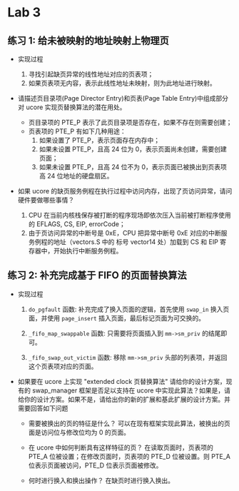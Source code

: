 # Lab 3

## 练习 1: 给未被映射的地址映射上物理页

* 实现过程

    1. 寻找引起缺页异常的线性地址对应的页表项；
    2. 如果页表项无内容，表示此线性地址未映射，则为此地址进行映射。

* 请描述页目录项(Page Director Entry)和页表(Page Table Entry)中组成部分对 ucore 实现页替换算法的潜在用处。

    * 页目录项的 PTE_P 表示了此页目录项是否存在，如果不存在则需要创建；
    * 页表项的 PTE_P 有如下几种用途：
        1. 如果设置了 PTE_P，表示页面存在内存中；
        2. 如果未设置 PTE_P，且高 24 位为 0，表示页面尚未创建，需要创建页面；
        3. 如果未设置 PTE_P，且高 24 位不为 0，表示页面已被换出到页表项高 24 位地址的硬盘扇区。

* 如果 ucore 的缺页服务例程在执行过程中访问内存，出现了页访问异常，请问硬件要做哪些事情？

    1. CPU 在当前内核栈保存被打断的程序现场即依次压入当前被打断程序使用的 EFLAGS, CS, EIP, errorCode；
    2. 由于页访问异常的中断号是 0xE，CPU 把异常中断号 0xE 对应的中断服务例程的地址（vectors.S 中的
标号 vector14 处）加载到 CS 和 EIP 寄存器中，开始执行中断服务例程。

## 练习 2: 补充完成基于 FIFO 的页面替换算法

* 实现过程

    1. `do_pgfault` 函数:
    补充完成了换入页面的逻辑，首先使用 `swap_in` 换入页面，并使用 `page_insert` 插入页面，最后标记页面为可交换的。
    
    2. `_fifo_map_swappable` 函数:
    只需要将页面插入到 `mm->sm_priv` 的结尾即可。
    
    3. `_fifo_swap_out_victim` 函数:
    移除 `mm->sm_priv` 头部的列表项，并返回这个页表项对应的页面。

* 如果要在 ucore 上实现 "extended clock 页替换算法" 请给你的设计方案，现有的 swap_manager 框架是否足以支持在 ucore 中实现此算法？如果是，请给你的设计方案。如果不是，请给出你的新的扩展和基此扩展的设计方案。并需要回答如下问题
    * 需要被换出的页的特征是什么？
    可以在现有框架实现此算法，被换出的页面是访问位与修改位均为 0 的页面。
    
    * 在 ucore 中如何判断具有这样特征的页？
    在读取页面时，页表项的 PTE_A 位被设置；在修改页面时，页表项的 PTE_D 位被设置。则 PTE_A 位表示页面被访问，PTE_D 位表示页面被修改。
    
    * 何时进行换入和换出操作？
    在缺页时进行换入换出。
